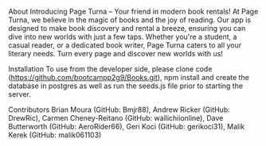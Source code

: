 About
Introducing Page Turna – Your friend in modern book rentals! At Page Turna, we believe in the magic of books and the joy of reading. Our app is designed to make book discovery and rental a breeze, ensuring you can dive into new worlds with just a few taps. Whether you're a student, a casual reader, or a dedicated book writer,
Page Turna caters to all your literary needs. Turn every page and discover new worlds with us!

Installation
To use from the developer side, please clone code (https://github.com/bootcampp2g9/Books.git), npm install and create the database in postgres as well as run the seeds.js file prior to starting the server.

Contributors
Brian Moura (GitHub: Bmjr88), Andrew Ricker (GitHub: DrewRic), Carmen Cheney-Reitano (GitHub: wallichiionline), Dave Butterworth (GitHub: AeroRider66), Geri Koci (GitHub: gerikoci31), Malik Kerek (GitHub: malik061103)

